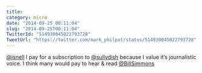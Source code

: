 ```yaml
---
title: 
category: micro
date: "2014-09-25 00:11:04"
slug: "2014-09-25T00:11:04"
TwitterId: "514930045022793728"
TweetUrl: "https://twitter.com/mark_philpot/status/514930045022793728"
---
```


[@jsnell](https://twitter.com/jsnell) I pay for a subscription to
[@sullydish](https://twitter.com/sullydish) because I value it’s journalistic
voice. I think many would pay to hear &amp; read
[@BillSimmons](https://twitter.com/BillSimmons)

